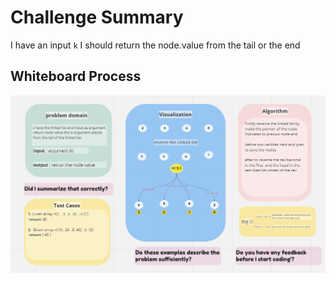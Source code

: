 # Challenge Summary
I have an input `k` I should return the node.value from the tail or the end 


## Whiteboard Process
![](../../images/tail.png)

